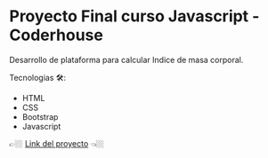 # Proyecto Final curso Javascript - Coderhouse

Desarrollo de plataforma para calcular Indice de masa corporal.

Tecnologias 🛠️:
- HTML
- CSS
- Bootstrap
- Javascript


👉🏼 [Link del proyecto](https://martinrot.github.io/ProyectoFinal-JS-CoderHouse/) 👈🏼
